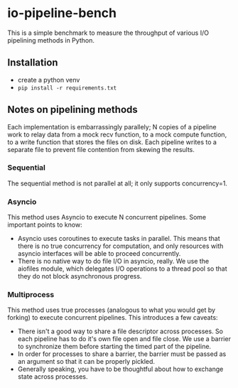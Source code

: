 # io-pipeline-bench

This is a simple benchmark to measure the throughput of various I/O
pipelining methods in Python.

## Installation

* create a python venv
* `pip install -r requirements.txt`

## Notes on pipelining methods

Each implementation is embarrassingly parallely; N copies of a pipeline work
to relay data from a mock recv function, to a mock compute function, to a
write function that stores the files on disk.  Each pipeline writes to a
separate file to prevent file contention from skewing the results.

### Sequential

The sequential method is not parallel at all; it only supports
concurrency=1.

### Asyncio

This method uses Asyncio to execute N concurrent pipelines.  Some important
points to know:
* Asyncio uses coroutines to execute tasks in parallel.  This means that
  there is no true concurrency for computation, and only resources with
  asyncio interfaces will be able to proceed concurrently.
* There is no native way to do file I/O in asyncio, really.  We use the
  aiofiles module, which delegates I/O operations to a thread pool so that
  they do not block asynchronous progress.

### Multiprocess

This method uses true processes (analogous to what you would get by forking)
to execute concurrent pipelines.  This introduces a few caveats:
* There isn't a good way to share a file descriptor across processes.  So
  each pipeline has to do it's own file open and file close.  We use a
  barrier to synchronize them before starting the timed part of the
  pipeline.
* In order for processes to share a barrier, the barrier must be passed as
  an argument so that it can be properly pickled.
* Generally speaking, you have to be thoughtful about how to exchange state
  across processes.
